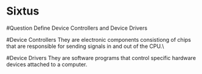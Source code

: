 # Sixtus

#Question
Define Device Controllers and Device Drivers

#Device Controllers
They are electronic components consistiong of chips that are responsible for sending signals in and out of the CPU.\

#Device Drivers
They are software programs that control specific hardware devices attached to a computer.
